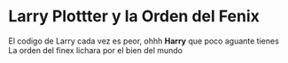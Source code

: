# Larry Plottter y la Orden del Fenix

El codigo de Larry cada vez es peor, ohhh **Harry** que poco aguante tienes
La orden del finex lichara por el bien del mundo